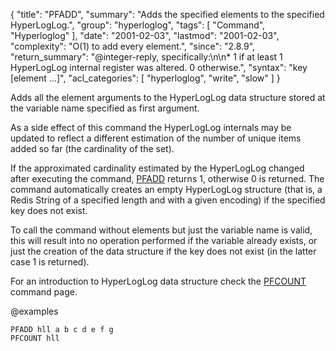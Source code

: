 {
  "title": "PFADD",
  "summary": "Adds the specified elements to the specified HyperLogLog.",
  "group": "hyperloglog",
  "tags": [
    "Command",
    "Hyperloglog"
  ],
  "date": "2001-02-03",
  "lastmod": "2001-02-03",
  "complexity": "O(1) to add every element.",
  "since": "2.8.9",
  "return_summary": "@integer-reply, specifically:\n\n* 1 if at least 1 HyperLogLog internal register was altered. 0 otherwise.",
  "syntax": "key [element ...]",
  "acl_categories": [
    "hyperloglog",
    "write",
    "slow"
  ]
}

Adds all the element arguments to the HyperLogLog data structure stored at the variable name specified as first argument.

As a side effect of this command the HyperLogLog internals may be updated to reflect a different estimation of the number of unique items added so far (the cardinality of the set).

If the approximated cardinality estimated by the HyperLogLog changed after executing the command, [PFADD](/commands/pfadd) returns 1, otherwise 0 is returned. The command automatically creates an empty HyperLogLog structure (that is, a Redis String of a specified length and with a given encoding) if the specified key does not exist.

To call the command without elements but just the variable name is valid, this will result into no operation performed if the variable already exists, or just the creation of the data structure if the key does not exist (in the latter case 1 is returned).

For an introduction to HyperLogLog data structure check the [PFCOUNT](/commands/pfcount) command page.

@examples

```cli
PFADD hll a b c d e f g
PFCOUNT hll
```

